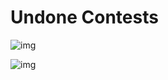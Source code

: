 # Undone Contests

![img](https://img.shields.io/static/v1?label=Atcoder___&message=AGC035-A&color=blueviolet&logo=codeforces&style=for-the-badge)

![img](https://img.shields.io/static/v1?label=Codeforces&message=1214____&color=blueviolet&logo=steem&style=for-the-badge)
